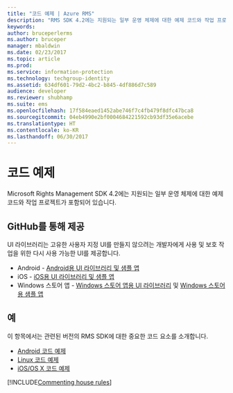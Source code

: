 ```yaml
---
title: "코드 예제 | Azure RMS"
description: "RMS SDK 4.2에는 지원되는 일부 운영 체제에 대한 예제 코드와 작업 프로젝트가 포함되어 있습니다."
keywords: 
author: bruceperlerms
ms.author: bruceper
manager: mbaldwin
ms.date: 02/23/2017
ms.topic: article
ms.prod: 
ms.service: information-protection
ms.technology: techgroup-identity
ms.assetid: 634df601-79d2-4bc2-b845-4df886d7c589
audience: developer
ms.reviewer: shubhamp
ms.suite: ems
ms.openlocfilehash: 17f584eaed1452abe746f7c4fb479f8dfc47bca8
ms.sourcegitcommit: 04eb4990e2bf0004684221592cb93df35e6acebe
ms.translationtype: HT
ms.contentlocale: ko-KR
ms.lasthandoff: 06/30/2017
---
```

# <a name="code-examples"></a>코드 예제

Microsoft Rights Management SDK 4.2에는 지원되는 일부 운영 체제에 대한 예제 코드와 작업 프로젝트가 포함되어 있습니다.

## <a name="available-via-github"></a>GitHub를 통해 제공 ##
UI 라이브러리는 고유한 사용자 지정 UI를 만들지 않으려는 개발자에게 사용 및 보호 작업을 위한 다시 사용 가능한 UI를 제공합니다.

- Android - [Android용 UI 라이브러리 및 샘플 앱](https://github.com/AzureAD/rms-sdk-ui-for-android)
- iOS - [iOS용 UI 라이브러리 및 샘플 앱](https://github.com/AzureAD/rms-sdk-ui-for-ios)
- Windows 스토어 앱 - [Windows 스토어 앱용 UI 라이브러리](https://github.com/AzureAD/rms-sdk-ui-for-windowsstore) 및 [Windows 스토어용 샘플 앱](https://github.com/AzureADSamples/rms-samples-for-windowsstore)

## <a name="examples"></a>예 ##
이 항목에서는 관련된 버전의 RMS SDK에 대한 중요한 코드 요소를 소개합니다.
- [Android 코드 예제](android-code.md)
- [Linux 코드 예제](linux-c-code-examples.md)
- [iOS/OS X 코드 예제](ios-os-x-code-examples.md)

[!INCLUDE[Commenting house rules](../includes/houserules.md)]